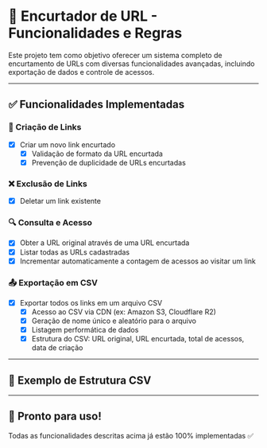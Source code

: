 # 🔗 Encurtador de URL - Funcionalidades e Regras

Este projeto tem como objetivo oferecer um sistema completo de encurtamento de URLs com diversas funcionalidades avançadas, incluindo exportação de dados e controle de acessos.

---

## ✅ Funcionalidades Implementadas

### 📌 Criação de Links
- [x] Criar um novo link encurtado
  - [x] Validação de formato da URL encurtada
  - [x] Prevenção de duplicidade de URLs encurtadas

### ❌ Exclusão de Links
- [x] Deletar um link existente

### 🔍 Consulta e Acesso
- [x] Obter a URL original através de uma URL encurtada
- [x] Listar todas as URLs cadastradas
- [x] Incrementar automaticamente a contagem de acessos ao visitar um link

### 📤 Exportação em CSV
- [x] Exportar todos os links em um arquivo CSV
  - [x] Acesso ao CSV via CDN (ex: Amazon S3, Cloudflare R2)
  - [x] Geração de nome único e aleatório para o arquivo
  - [x] Listagem performática de dados
  - [x] Estrutura do CSV: URL original, URL encurtada, total de acessos, data de criação

---

## 📂 Exemplo de Estrutura CSV

---

## 🚀 Pronto para uso!
Todas as funcionalidades descritas acima já estão 100% implementadas ✅